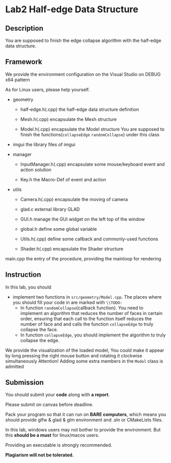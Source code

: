 # Lab2 Half-edge Data Structure

## Description
  You are supposed to finish the edge collapse algorithm with the half-edge data structure.

## Framework

We provide the environment configuration on the Visual Studio on DEBUG x64 pattern

As for Linux users, please help yourself.

*   geometry
    * half-edge.h(.cpp)
        the half-edge data structure definition

    * Mesh.h(.cpp)
        encapsulate the Mesh structure

    * Model.h(.cpp)
        encapsulate the Model structure   You are supposed to finish the functions(`collapseEdge` `randomCollapse`) under this class 

*   imgui
    the library files of imgui

*   manager
    * InputManager.h(.cpp)
        encapsulate some mouse/keyboard event and action solution

    * Key.h
        the Macro-Def of event and action

*   utils
    * Camera.h(.cpp)
        encapsulate the moving of camera

    * glad.c
        external library GLAD

    * GUI.h
        manage the GUI widget on the left top of the window

    * global.h
        define some global variable
    
    * Utils.h(.cpp)
        define some callback and commonly-used functions
    
    * Shader.h(.cpp)
        encapsulate the Shader structure

main.cpp
    the entry of the procedure, providing the mainloop for rendering

## Instruction

In this lab, you should

* implement two functions in `src/geometry/Model.cpp`. The places where you should fill your code in are marked with `\\TODO:`
  * In function `randomCollapse`(callback function). You need to implement an algorithm that reduces the number of faces in certain order, ensuring that each call to the function itself reduces the number of face and and calls the function `collapseEdge` to truly collapse the face.
  * In function `collapseEdge`, you should implement the algorithm to truly collapse the edge.

We provide the visualization of the loaded model, You could make it appear by long pressing the right mouse button and rotating it clockwise simultaneously
Attention! Adding some extra members in the `Model` class is admitted

## Submission

You should submit your **code** along with **a report**.

Please submit on canvas before deadline.

Pack your program so that it can run on **BARE computers**, which means you should provide glfw \& glad & glm environment and .sln or CMakeLists files.

In this lab, windows users may not bother to provide the environment. But this **should be a must** for linux/macos users.

Providing an executable is strongly recommended.

**Plagiarism will not be tolerated.**